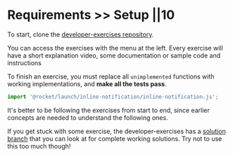 # Requirements >> Setup ||10

To start, clone the [developer-exercises repository](https://github.com/holochain-gym/developer-exercises).

You can access the exercises with the menu at the left. Every exercise will have a short explanation video, some documentation or sample code and instructions

To finish an exercise, you must replace all `unimplemented` functions with working implementations, and **make all the tests pass**. 

```js script
import '@rocket/launch/inline-notification/inline-notification.js';
```
<inline-notification type="warning" title="Order of exercises">

It's better to be following the exercises from start to end, since earlier concepts are needed to understand the following ones.

</inline-notification>

<inline-notification type="tip" title="Solutions">

If you get stuck with some exercise, the developer-exercises has a [solution branch](https://github.com/holochain-gym/developer-exercises/tree/solution) that you can look at for complete working solutions. Try not to use this too much though!

</inline-notification>
